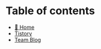 # Table of contents

* [🚀 Home](README.md)
* [Tistory](https://honglab.tistory.com/)
* [Team Blog](https://err-bzz.oopy.io/)
